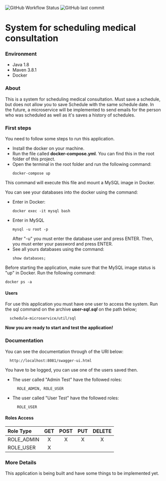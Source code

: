 ![GitHub Workflow Status](https://img.shields.io/github/workflow/status/claytoncastro/scheduler-microservice/maven?label=Build)
![GitHub last commit](https://img.shields.io/github/last-commit/claytoncastro/scheduler-microservice?label=Last%20Commit)

# System for scheduling medical consultation

### Environment
* Java 1.8
* Maven 3.8.1
* Docker

### About

This is a system for scheduling medical consultation. Must save a schedule, but does not allow you to save Schedule 
with the same schedule date. In the future, a microservice will be implemented to send emails for the person who was 
scheduled as well as it's saves a history of schedules.

### First steps
You need to follow some steps to run this application.

* Install the docker on your machine.
* Run the file called **docker-compose.yml**. You can find this in the root folder of this project.
* Open the terminal in the root folder and run the following command:
    ~~~
    docker-compose up
    ~~~
This command will execute this file and mount a MySQL image in Docker.

You can see your databases into the docker using the command:
* Enter in Docker:
    ~~~
    docker exec -it mysql bash
    ~~~
* Enter in MySQL
    ~~~
    mysql -u root -p
    ~~~
    After "-u" you must enter the database user and press ENTER. Then, you must enter your password and press ENTER.
* See all yours databases using the command:
    ~~~
    show databases;
    ~~~
Before starting the application, make sure that the MySQL image status is "up" in Docker. Run the following command:
~~~
docker ps -a
~~~

#### Users
For use this application you must have one user to access the system. Run the sql command on the archive ***user-sql.sql***
on the path below;
~~~
  schedule-microservice/util/sql
~~~

**Now you are ready to start and test the application!**

### Documentation

You can see the documentation through of the URI below: 
~~~
  http://localhost:8081/swagger-ui.html
~~~

You have to be logged, you can use one of the users saved then.

* The user called "Admin Test" have the followed roles:
  ~~~
    ROLE_ADMIN, ROLE_USER
  ~~~
* The user called "User Test" have the followed roles:
  ~~~
    ROLE_USER
  ~~~

#### Roles Access

| Role Type  | GET      | POST      | PUT       | DELETE  |
:----------- | :------: | :-------: | :-------: | :-------:
| ROLE_ADMIN | X        | X         | X         | X       |
| ROLE_USER  | X        |           |           |         |

### More Details
This application is being built and have some things to be implemented yet.
